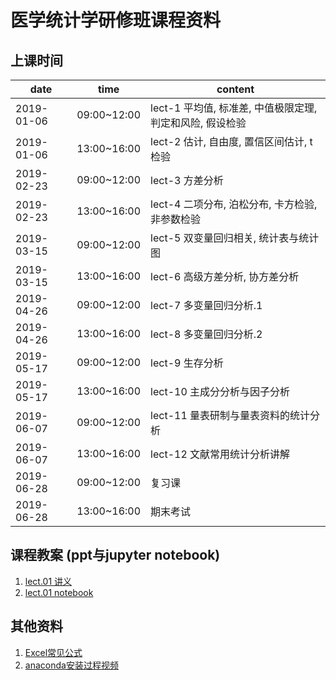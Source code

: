 # 医学统计学研修班课程资料

## 上课时间

date | time | content
------- | -------|-------
2019-01-06 | 09:00~12:00 | lect-1 平均值, 标准差, 中值极限定理, 判定和风险, 假设检验
2019-01-06 | 13:00~16:00 | lect-2 估计, 自由度, 置信区间估计, t检验
2019-02-23 | 09:00~12:00 | lect-3 方差分析
2019-02-23 | 13:00~16:00| lect-4 二项分布, 泊松分布, 卡方检验, 非参数检验
2019-03-15 | 09:00~12:00 | lect-5 双变量回归相关, 统计表与统计图
2019-03-15 | 13:00~16:00| lect-6 高级方差分析, 协方差分析
2019-04-26 | 09:00~12:00 | lect-7 多变量回归分析.1
2019-04-26 | 13:00~16:00 | lect-8 多变量回归分析.2
2019-05-17 | 09:00~12:00 | lect-9 生存分析
2019-05-17 | 13:00~16:00 | lect-10 主成分分析与因子分析
2019-06-07 | 09:00~12:00 | lect-11 量表研制与量表资料的统计分析
2019-06-07 | 13:00~16:00 | lect-12 文献常用统计分析讲解
2019-06-28 | 09:00~12:00 | 复习课
2019-06-28 | 13:00~16:00 | 期末考试

## 课程教案 (ppt与jupyter notebook)

1. [lect.01 讲义](lect-1/lect-1.pptx)
2. [lect.01 notebook](lect-1/lect01.ipynb)

## 其他资料

1. [Excel常见公式](cheatsheet/excel常见公式.pdf)
2. [anaconda安装过程视频](cheatsheet/anaconda_install.avi)